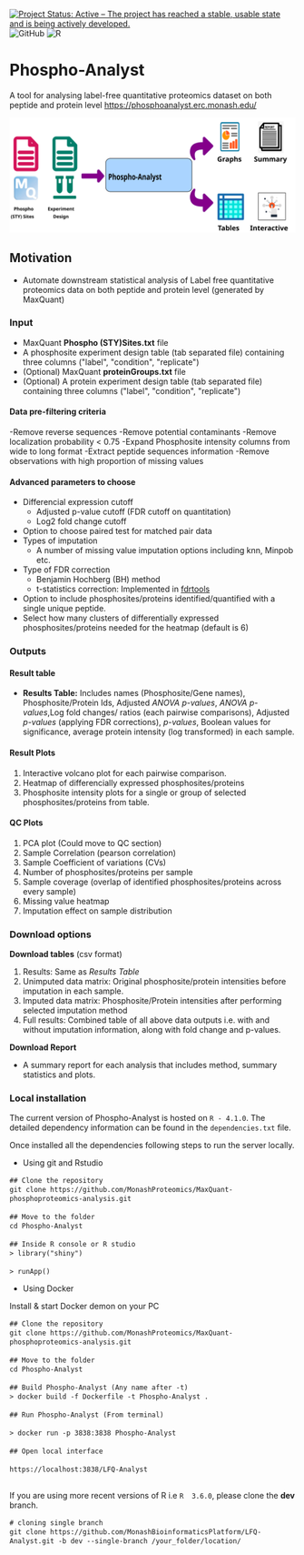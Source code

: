 [![Project Status: Active – The project has reached a stable, usable state and is being actively developed.](https://www.repostatus.org/badges/latest/active.svg)](https://www.repostatus.org/#active)
![GitHub](https://img.shields.io/github/license/Monashbioinformaticsplatform/LFQ-Analyst?color=brightgreen)
![R](https://img.shields.io/badge/R-%3E3.4--3.5-brightgreen)

# Phospho-Analyst
A tool for analysing label-free quantitative proteomics dataset on both peptide and protein level https://phosphoanalyst.erc.monash.edu/

![LFQ-analyst_pipeline](./www/Phospho_Analyst.svg)






## Motivation

- Automate downstream statistical analysis of Label free quantitative proteomics data on both peptide and protein level (generated by MaxQuant)


### Input

- MaxQuant **Phospho (STY)Sites.txt** file
- A phosphosite experiment design table (tab separated file) containing three columns ("label", "condition", "replicate")
- (Optional) MaxQuant **proteinGroups.txt** file
- (Optional) A protein experiment design table (tab separated file) containing three columns ("label", "condition", "replicate")

#### Data pre-filtering criteria

-Remove reverse sequences 
-Remove potential contaminants 
-Remove localization probability  < 0.75
-Expand Phosphosite intensity columns from wide to long format
-Extract peptide sequences information
-Remove observations with high proportion of missing values

#### Advanced parameters to choose

- Differencial expression cutoff
  - Adjusted p-value cutoff (FDR cutoff on quantitation)
  - Log2 fold change cutoff
- Option to choose paired test for matched pair data
- Types of imputation
  - A number of missing value imputation options including knn, Minpob etc.
- Type of FDR correction
  -   Benjamin Hochberg (BH) method
  -   t-statistics correction: Implemented in
    [fdrtools](http://strimmerlab.org/software/fdrtool/)
- Option to include phosphosites/proteins identified/quantified with a single unique peptide.
- Select how many clusters of differentially expressed phosphosites/proteins needed for the heatmap (default is 6)



### Outputs

#### Result table

-   **Results Table:** Includes names (Phosphosite/Gene names), Phosphosite/Protein Ids, 
    Adjusted *ANOVA p-values*,  *ANOVA p-values*,Log
    fold changes/ ratios (each pairwise comparisons), Adjusted
    *p-values* (applying FDR corrections), *p-values*, Boolean values
    for significance, average protein intensity (log transformed) in
    each sample.

#### Result Plots
  1. Interactive volcano plot for each pairwise comparison.
  2. Heatmap of differencially expressed phosphosites/proteins
  3. Phosphosite intensity plots for a single or group of selected phosphosites/proteins from table. 

#### QC Plots
  1. PCA plot (Could move to QC section)
  2. Sample Correlation (pearson correlation)
  3. Sample Coefficient of variations (CVs)
  4. Number of phosphosites/proteins per sample
  5. Sample coverage (overlap of identified phosphosites/proteins across every sample)
  6. Missing value heatmap
  7. Imputation effect on sample distribution

### Download options

**Download tables** (csv format)

1.  Results: Same as *Results Table*
2.  Unimputed data matrix: Original phosphosite/protein intensities before
    imputation in each sample.
3.  Imputed data matrix: Phosphosite/Protein intensities after performing selected
    imputation method
4.  Full results: Combined table of all above data outputs i.e. with and
    without imputation information, along with fold change and p-values.

**Download Report** 
- A summary report for each analysis that
    includes method, summary statistics and plots.


### Local installation

The current version of Phospho-Analyst is hosted on `R - 4.1.0`. The detailed dependency information can be found in the `dependencies.txt` file.

Once installed all the dependencies following steps to run the server locally.

- Using git and Rstudio
```
## Clone the repository
git clone https://github.com/MonashProteomics/MaxQuant-phosphoproteomics-analysis.git

## Move to the folder
cd Phospho-Analyst

## Inside R console or R studio
> library("shiny")

> runApp()

```

- Using Docker

Install & start Docker demon on your PC

```
## Clone the repository
git clone https://github.com/MonashProteomics/MaxQuant-phosphoproteomics-analysis.git

## Move to the folder
cd Phospho-Analyst

## Build Phospho-Analyst (Any name after -t)
> docker build -f Dockerfile -t Phospho-Analyst .

## Run Phospho-Analyst (From terminal)

> docker run -p 3838:3838 Phospho-Analyst

## Open local interface

https://localhost:3838/LFQ-Analyst


```



If you are using more recent versions of R i.e `R  3.6.0`, please clone the **dev** branch. 

```
# cloning single branch
git clone https://github.com/MonashBioinformaticsPlatform/LFQ-Analyst.git -b dev --single-branch /your_folder/location/
```